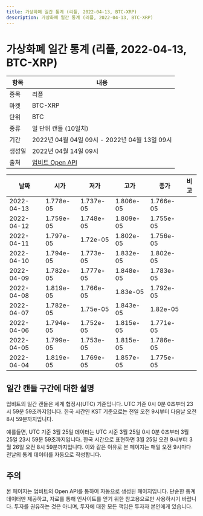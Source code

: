```yaml
---
title: 가상화폐 일간 통계 (리플, 2022-04-13, BTC-XRP)
description: 가상화폐 일간 통계 (리플, 2022-04-13, BTC-XRP)
---
```



가상화폐 일간 통계 (리플, 2022-04-13, BTC-XRP)
===

|항목|내용|
|--|--|
|종목|리플|
|마켓|BTC-XRP|
|단위|BTC|
|종류|일 단위 캔들 (10일치)|
|기간|2022년 04월 04일 09시 - 2022년 04월 13일 09시|
|생성일|2022년 04월 14일 09시|
|출처|[업비트 Open API](https://docs.upbit.com)|


|날짜|시가|저가|고가|종가|비고|
|--|--|--|--|--|--|
|2022-04-13|1.778e-05|1.737e-05|1.806e-05|1.766e-05|    |
|2022-04-12|1.759e-05|1.748e-05|1.809e-05|1.755e-05|    |
|2022-04-11|1.797e-05|1.72e-05|1.802e-05|1.756e-05|    |
|2022-04-10|1.794e-05|1.773e-05|1.832e-05|1.802e-05|    |
|2022-04-09|1.782e-05|1.777e-05|1.848e-05|1.783e-05|    |
|2022-04-08|1.819e-05|1.766e-05|1.83e-05|1.792e-05|    |
|2022-04-07|1.782e-05|1.75e-05|1.843e-05|1.82e-05|    |
|2022-04-06|1.794e-05|1.752e-05|1.815e-05|1.771e-05|    |
|2022-04-05|1.799e-05|1.753e-05|1.815e-05|1.786e-05|    |
|2022-04-04|1.819e-05|1.769e-05|1.857e-05|1.775e-05|    |


일간 캔들 구간에 대한 설명
---


업비트의 일간 캔들은 세계 협정시(UTC) 기준입니다. 
UTC 기준 0시 0분 0초부터 23시 59분 59초까지입니다. 
한국 시간인 KST 기준으로는 전일 오전 9시부터 다음날 오전 8시 59분까지입니다. 


예를들면, UTC 기준 3월 25일 데이터는 UTC 시준 3월 25일 0시 0분 0초부터 3월 25일 23시 59분 59초까지입니다. 
한국 시간으로 표현하면 3월 25일 오전 9시부터 3월 26일 오전 8시 59분까지입니다. 
이와 같은 이유로 본 페이지는 매일 오전 9시마다 전날의 통계 데이터를 자동으로 작성합니다. 


주의
---


본 페이지는 업비트의 Open API를 통하여 자동으로 생성된 페이지입니다. 
단순한 통계 데이터만 제공하고, 자료를 통해 인사이트를 얻기 위한 참고용으로만 사용하시기 바랍니다. 
투자를 권유하는 것은 아니며, 투자에 대한 모든 책임은 투자자 본인에게 있습니다. 
